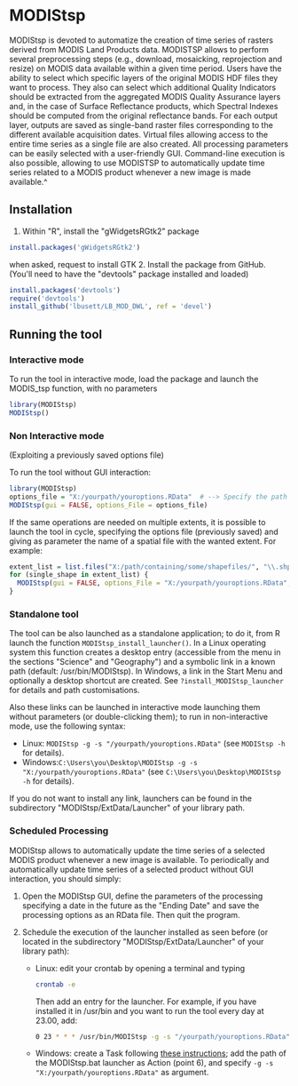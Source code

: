 # MODIStsp

MODIStsp is devoted to automatize the creation of time series of rasters derived from MODIS Land Products data.  MODISTSP allows to perform several preprocessing steps (e.g., download, mosaicking, reprojection and resize) on MODIS data available within a given time period. Users have the ability to select which specific layers of the original MODIS HDF files they want to process. They also can select which additional Quality Indicators should be extracted from the aggregated MODIS Quality Assurance layers and, in the case of Surface Reflectance products, which Spectral Indexes should be computed from the original reflectance bands. For each output layer, outputs are saved as single-band raster files corresponding to the different available acquisition dates. Virtual files allowing access to the entire time series as a single file are also created. All processing parameters can be easily selected with a user-friendly GUI. Command-line execution is also possible, allowing to use MODISTSP to automatically update time series related to a MODIS product whenever a new image is made available.^

## Installation

1. Within "R", install the "gWidgetsRGtk2" package 
```r
install.packages('gWidgetsRGtk2')
```
   when asked, request to install GTK
2. Install the package from GitHub. (You'll need to have the "devtools" package installed and loaded)
```r
install.packages('devtools')
require('devtools')
install_github('lbusett/LB_MOD_DWL', ref = 'devel')
```

## Running the tool

### Interactive mode
To run the tool in interactive mode, load the package and launch the MODIS_tsp function, with no parameters
```r
library(MODIStsp)
MODIStsp()
```

### Non Interactive mode
(Exploiting a previously saved options file)

To run the tool without GUI interaction: 
```r
library(MODIStsp) 
options_file = "X:/yourpath/youroptions.RData"  # --> Specify the path to a valid options file saved in advance from the GUI
MODIStsp(gui = FALSE, options_File = options_file)
```

If the same operations are needed on multiple extents, it is possible to launch the tool in cycle, specifying the options file (previously saved)
and giving as parameter the name of a spatial file with the wanted extent.
For example:
```r
extent_list = list.files("X:/path/containing/some/shapefiles/", "\\.shp$")
for (single_shape in extent_list) {
  MODIStsp(gui = FALSE, options_File = "X:/yourpath/youroptions.RData", spatial_file_path = single_shape )
}
```

### Standalone tool
The tool can be also launched as a standalone application; to do it, from R launch the function `MODIStsp_install_launcher()`.
In a Linux operating system this function creates a desktop entry (accessible from the menu in the sections "Science" and "Geography")
and a symbolic link in a known path (default: /usr/bin/MODIStsp).
In Windows, a link in the Start Menu and optionally a desktop shortcut are created.
See `?install_MODIStsp_launcher` for details and path customisations.

Also these links can be launched in interactive mode launching them without parameters (or double-clicking them);
to run in non-interactive mode, use the following syntax:
* Linux: `MODIStsp -g -s "/yourpath/youroptions.RData"`
  (see `MODIStsp -h` for details).
* Windows:`C:\Users\you\Desktop\MODIStsp -g -s "X:/yourpath/youroptions.RData"`
  (see `C:\Users\you\Desktop\MODIStsp -h` for details).

If you do not want to install any link, launchers can be found in the subdirectory "MODIStsp/ExtData/Launcher" of your library path.

### Scheduled Processing
MODIStsp allows to automatically update the time series of a selected MODIS product whenever a new image is available. To periodically and automatically update time series of a selected product without GUI interaction, you should simply:

1) Open the MODIStsp GUI, define the parameters of the processing specifying a date in the future as the "Ending Date" and save the processing options as an RData file. Then quit the program. 

2) Schedule the execution of the launcher installed as seen before (or located in the subdirectory "MODIStsp/ExtData/Launcher" of your library path): 
   * Linux: edit your crontab by opening a terminal and typing
     ```bash
     crontab -e
     ```
     Then add an entry for the launcher. For example, if you have installed it in /usr/bin and you want to run the tool every day at 23.00, add:
     ```bash
     0 23 * * * /usr/bin/MODIStsp -g -s "/yourpath/youroptions.RData"
     ```
   * Windows: create a Task following [these instructions](https://technet.microsoft.com/en-us/library/cc748993.aspx); add the path of the MODIStsp.bat launcher as Action (point 6), and specify  `-g -s "X:/yourpath/youroptions.RData"` as argument.




 
